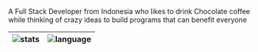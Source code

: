 <!--![Profile Views](https://gpvc.arturio.dev/hxAri)-->

A Full Stack Developer from Indonesia who likes to drink Chocolate coffee while thinking of crazy ideas to build programs that can benefit everyone

| ![stats] | ![language] |
| ------------- | ------------- |

[stats]: https://github-readme-stats.vercel.app/api?username=hxAri&show_icons=true&cache_seconds=86400&theme=vue-dark&hide_border=true
[language]: https://github-readme-stats.vercel.app/api/top-langs/?username=hxAri&layout=compact&theme=vue-dark&hide_border=true&hide=html,css,scss,less,svelte,angular
